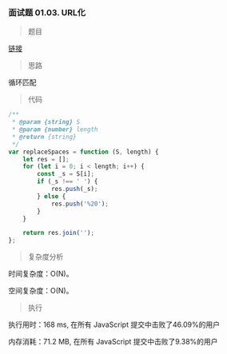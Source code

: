 ### 面试题 01.03. URL化

> 题目

[链接](https://leetcode-cn.com/problems/string-to-url-lcci/)

> 思路

循环匹配

> 代码

```js
/**
 * @param {string} S
 * @param {number} length
 * @return {string}
 */
var replaceSpaces = function (S, length) {
    let res = [];
    for (let i = 0; i < length; i++) {
        const _s = S[i];
        if (_s !== ' ') {
            res.push(_s);
        } else {
            res.push('%20');
        }
    }

    return res.join('');
};
```

> 复杂度分析

时间复杂度：O(N)。

空间复杂度：O(N)。

> 执行

执行用时：168 ms, 在所有 JavaScript 提交中击败了46.09%的用户

内存消耗：71.2 MB, 在所有 JavaScript 提交中击败了9.38%的用户
